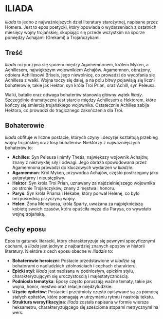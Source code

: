# ILIADA

*Iliada* to jedno z najważniejszych dzieł literatury starożytnej, napisane przez Homera. Jest to epos poetycki, który opowiada o wydarzeniach z ostatnich miesięcy wojny trojańskiej, skupiając się przede wszystkim na sporze pomiędzy Achajami (Grekami) a Trojańczykami.

## Treść

*Iliada* rozpoczyna się sporem między Agamemnonem, królem Myken, a Achillesem, największym wojownikiem Achajów. Agamemnon, obrażony, odbiera Achillesowi Briseis, jego niewolnicę, co prowadzi do wycofania się Achillesa z walki. Wojna toczy się dalej, a na polu bitwy pojawiają się liczni bohaterowie, takie jak Hektor, syn króla Troi Prian, oraz Achill, syn Peleusa.

Walki, batalie oraz odwaga bohaterów stanowią główny wątek *Iliady*. Szczególnie dramatyczne jest starcie między Achillesem a Hektorem, które kończy się śmiercią trojańskiego wojownika. Ostatecznie Achilles zabija Hektora, co prowadzi do tragicznego zakończenia dla Troi.

## Bohaterowie

*Iliada* obfituje w liczne postacie, których czyny i decyzje kształtują przebieg wojny trojańskiej oraz losy bohaterów. Niektórzy z najważniejszych bohaterów to:

- **Achilles**: Syn Peleusa i nimfy Thetis, największy wojownik Achajów, znany z niezwykłej siły i odwagi. Jego obraza spowodowana przez Agamemnona prowadzi do kluczowych wydarzeń w *Iliadzie*.
- **Agamemnon**: Król Myken, przywódca Achajów, często postrzegany jako autorytarny i nieustępliwy.
- **Hektor**: Syn króla Troi Prian, uznawany za najdzielniejszego wojownika po stronie Trojańczyków, znany z męstwa i honoru.
- **Parys**: Syn króla Priama i Hekabe, który porwał Helenę, co było bezpośrednią przyczyną wojny.
- **Helen**: Żona Menelaosa, króla Sparty, uważana za najpiękniejszą kobietę swoich czasów, która opuściła męża dla Parysa, co wywołało wojnę trojańską.

## Cechy eposu

Epos to gatunek literacki, który charakteryzuje się pewnymi specyficznymi cechami, a *Iliada* jest jednym z najbardziej znanych eposów w historii literatury. Niektóre z cech eposu obecne w *Iliadzie* to:

- **Bohaterowie heroiczni**: Postacie przedstawione w *Iliadzie* są bohaterami o nadludzkich zdolnościach i cechach charakteru.
- **Epicki styl**: *Iliada* jest napisana w podniosłym, epickim stylu, charakteryzującym się uroczystością i majestatycznością.
- **Podniosła tematyka**: Eposy często poruszają ważne tematy, takie jak wojna, honor, męstwo oraz relacje międzyludzkie.
- **Użycie epitetów**: Postacie i przedmioty często opisywane są za pomocą stałych epitetów, które pomagają w utrzymaniu rytmu i nastroju tekstu.
- **Struktura wersyfikacyjna**: *Iliada* została napisana w formie wiersza heksametru, charakteryzującego się sześcioma stopami metrycznymi na wers.

